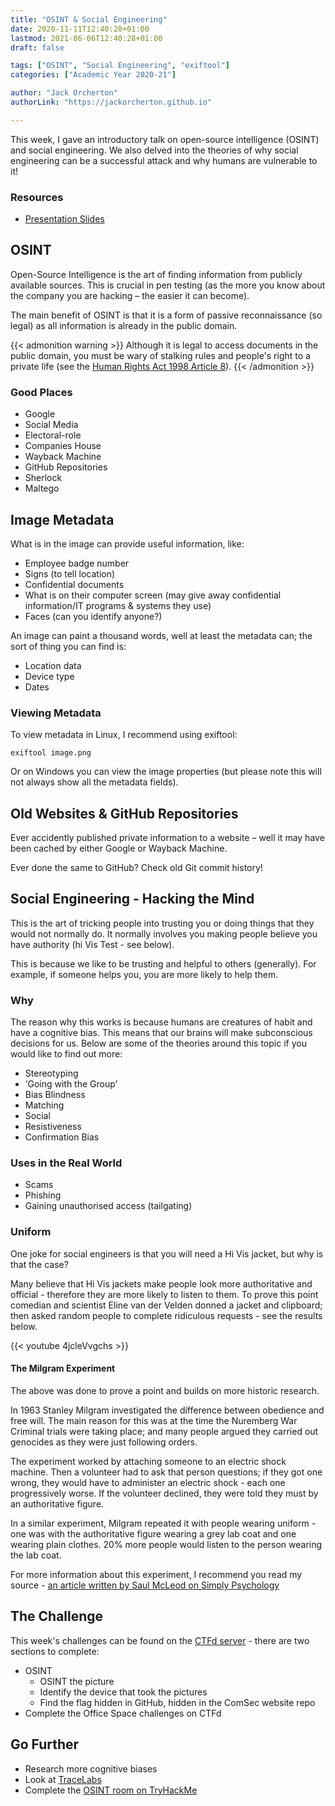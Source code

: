 ```yaml
---
title: "OSINT & Social Engineering"
date: 2020-11-11T12:40:28+01:00
lastmod: 2021-06-06T12:40:28+01:00
draft: false

tags: ["OSINT", "Social Engineering", "exiftool"]
categories: ["Academic Year 2020-21"]

author: "Jack Orcherton" 
authorLink: "https://jackorcherton.github.io"

---
```



This week, I gave an introductory talk on open-source intelligence (OSINT) and social engineering. We also delved into the theories of why social engineering can be a successful attack and why humans are vulnerable to it!

### Resources
- [Presentation Slides](SocialEngineering.pdf)

## OSINT 
Open-Source Intelligence is the art of finding information from publicly available sources. This is crucial in pen testing (as the more you know about the company you are hacking – the easier it can become).

The main benefit of OSINT is that it is a form of passive reconnaissance (so legal) as all information is already in the public domain.


{{< admonition warning >}}
Although it is legal to access documents in the public domain, you must be wary of stalking rules and people's right to a private life (see the [Human Rights Act 1998 Article 8](https://www.legislation.gov.uk/ukpga/1998/42)).
{{< /admonition >}}

### Good Places
- Google
- Social Media
- Electoral-role
- Companies House
- Wayback Machine
- GitHub Repositories
- Sherlock
- Maltego

## Image Metadata
What is in the image can provide useful information, like:

- Employee badge number
- Signs (to tell location)
- Confidential documents
- What is on their computer screen (may give away confidential information/IT programs & systems they use)
- Faces (can you identify anyone?)

An image can paint a thousand words, well at least the metadata can; the sort of thing you can find is:
- Location data
- Device type
- Dates

### Viewing Metadata
To view metadata in Linux, I recommend using exiftool:

```
exiftool image.png
```

Or on Windows you can view the image properties (but please note this will not always show all the metadata fields).

## Old Websites & GitHub Repositories
Ever accidently published private information to a website – well 
it may have been cached by either Google or Wayback Machine.

Ever done the same to GitHub? Check old Git commit history!

## Social Engineering - Hacking the Mind

This is the art of tricking people into trusting you or doing things that they would not normally do. It normally involves you making people believe you have authority (hi Vis Test - see below).

This is because we like to be trusting and helpful to others (generally). For example, if someone helps you, you are more likely to help them.

### Why
The reason why this works is because humans are creatures of habit and have a cognitive bias. This means that our brains will make subconscious decisions for us. Below are some of the theories around this topic if you would like to find out more:

- Stereotyping
- ‘Going with the Group’
- Bias Blindness
- Matching
- Social
- Resistiveness
- Confirmation Bias

### Uses in the Real World 
- Scams
- Phishing
- Gaining unauthorised access (tailgating)

### Uniform
One joke for social engineers is that you will need a Hi Vis jacket, but why is that the case?

Many believe that Hi Vis jackets make people look more authoritative and official - therefore they are more likely to listen to them. To prove this point comedian and scientist Eline van der Velden donned a jacket and clipboard; then asked random people to complete ridiculous requests - see the results below.

{{< youtube 4jcleVvgchs >}}

#### The Milgram Experiment
The above was done to prove a point and builds on more historic research.

In 1963 Stanley Milgram investigated the difference between obedience and free will. The main reason for this was at the time the Nuremberg War Criminal trials were taking place; and many people argued they carried out genocides as they were just following orders.

The experiment worked by attaching someone to an electric shock machine. Then a volunteer had to ask that person questions; if they got one wrong, they would have to administer an electric shock - each one progressively worse. If the volunteer declined, they were told they must by an authoritative figure.

In a similar experiment, Milgram repeated it with people wearing uniform - one was with the authoritative figure wearing a grey lab coat and one wearing plain clothes. 20% more people would listen to the person wearing the lab coat.

For more information about this experiment, I recommend you read my source - [an article written by Saul McLeod on Simply Psychology](https://www.simplypsychology.org/milgram.html)


## The Challenge
This week's challenges can be found on the [CTFd server](https://cueh-comsec.ctfd.io/challenges) - there are two sections to complete:
 - OSINT
    - OSINT the picture
    - Identify the device that took the pictures
    - Find the flag hidden in GitHub, hidden in the ComSec website repo
- Complete the Office Space challenges on CTFd

## Go Further
- Research more cognitive biases
- Look at [TraceLabs](https://www.tracelabs.org/)
- Complete the [OSINT room on TryHackMe](https://tryhackme.com/room/ohsint)
